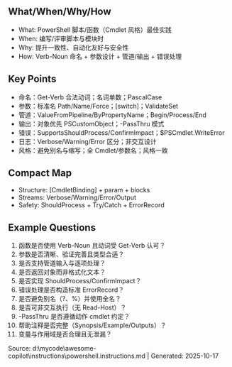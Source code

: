 ## What/When/Why/How
- What: PowerShell 脚本/函数（Cmdlet 风格）最佳实践
- When: 编写/评审脚本与模块时
- Why: 提升一致性、自动化友好与安全性
- How: Verb-Noun 命名 + 参数设计 + 管道/输出 + 错误处理

## Key Points
- 命名：Get-Verb 合法动词；名词单数；PascalCase
- 参数：标准名 Path/Name/Force；[switch]；ValidateSet
- 管道：ValueFromPipeline/ByPropertyName；Begin/Process/End
- 输出：对象优先 PSCustomObject；-PassThru 模式
- 错误：SupportsShouldProcess/ConfirmImpact；$PSCmdlet.WriteError
- 日志：Verbose/Warning/Error 区分；非交互设计
- 风格：避免别名与缩写；全 Cmdlet/参数名；风格一致

## Compact Map
- Structure: [CmdletBinding] + param + blocks
- Streams: Verbose/Warning/Error/Output
- Safety: ShouldProcess + Try/Catch + ErrorRecord

## Example Questions
1) 函数是否使用 Verb-Noun 且动词受 Get-Verb 认可？
2) 参数是否清晰、验证完善且类型合适？
3) 是否支持管道输入与逐项处理？
4) 是否返回对象而非格式化文本？
5) 是否实现 ShouldProcess/ConfirmImpact？
6) 错误处理是否构造标准 ErrorRecord？
7) 是否避免别名（?、%）并使用全名？
8) 是否可非交互执行（无 Read-Host）？
9) -PassThru 是否遵循动作 cmdlet 约定？
10) 帮助注释是否完整（Synopsis/Example/Outputs）？
11) 变量与作用域是否合理且无泄漏？

Source: d:\mycode\awesome-copilot\instructions\powershell.instructions.md | Generated: 2025-10-17

